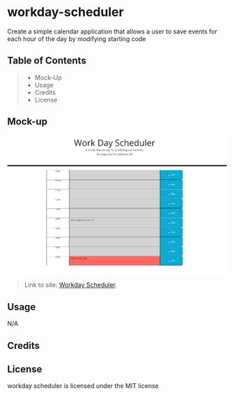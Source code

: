 # workday-scheduler
Create a simple calendar application that allows a user to save events for each hour of the day by modifying starting code

## Table of Contents
>* Mock-Up
>* Usage
>* Credits
>* License

## Mock-up
![The workday scheduler application displays hourly units of time color coded by past/present/future.](./assets//Screenshot.png)

>Link to site: [Workday Scheduler](https://matty-bamboo.github.io/workday-scheduler).


## Usage
N/A

## Credits


## License
workday scheduler is licensed under the MIT license